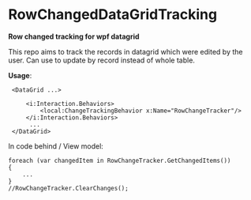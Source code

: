 # RowChangedDataGridTracking
<b>Row changed tracking for wpf datagrid</b>

This repo aims to track the records in datagrid which were edited by the user.
Can use to update by record instead of whole table.

**Usage**:
```
 <DataGrid ...>

     <i:Interaction.Behaviors>
         <local:ChangeTrackingBehavior x:Name="RowChangeTracker"/>
     </i:Interaction.Behaviors>
      ...
 </DataGrid>
```

In code behind / View model:
```
foreach (var changedItem in RowChangeTracker.GetChangedItems())
{
    ...
}
//RowChangeTracker.ClearChanges();
```
